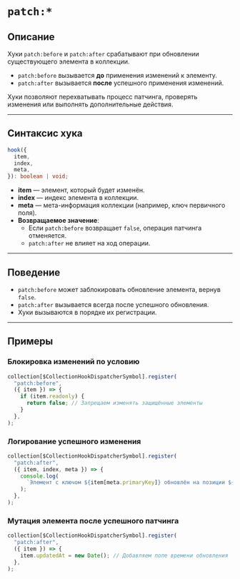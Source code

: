 # `patch:*`

## Описание

Хуки `patch:before` и `patch:after` срабатывают при обновлении существующего элемента в коллекции.

- `patch:before` вызывается **до** применения изменений к элементу.
- `patch:after` вызывается **после** успешного применения изменений.

Хуки позволяют перехватывать процесс патчинга, проверять изменения или выполнять дополнительные действия.

---

## Синтаксис хука

```ts
hook({
  item,
  index,
  meta,
}): boolean | void;
```

- **item** — элемент, который будет изменён.
- **index** — индекс элемента в коллекции.
- **meta** — мета-информация коллекции (например, ключ первичного поля).
- **Возвращаемое значение**:
  - Если `patch:before` возвращает `false`, операция патчинга отменяется.
  - `patch:after` не влияет на ход операции.

---

## Поведение

- `patch:before` может заблокировать обновление элемента, вернув `false`.
- `patch:after` вызывается всегда после успешного обновления.
- Хуки вызываются в порядке их регистрации.

---

## Примеры

### Блокировка изменений по условию

```ts
collection[$CollectionHookDispatcherSymbol].register(
  "patch:before",
  ({ item }) => {
    if (item.readonly) {
      return false; // Запрещаем изменять защищённые элементы
    }
  },
);
```

### Логирование успешного изменения

```ts
collection[$CollectionHookDispatcherSymbol].register(
  "patch:after",
  ({ item, index, meta }) => {
    console.log(
      `Элемент с ключом ${item[meta.primaryKey]} обновлён на позиции ${index}`,
    );
  },
);
```

### Мутация элемента после успешного патчинга

```ts
collection[$CollectionHookDispatcherSymbol].register(
  "patch:after",
  ({ item }) => {
    item.updatedAt = new Date(); // Добавляем поле времени обновления
  },
);
```
